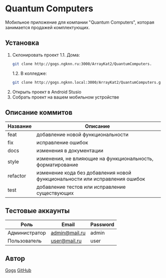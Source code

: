# Quantum Computers

Мобильное приложение для компании "Quantum Computers", которая занимается продажей комплектующих.

## Установка
1. Склонировать проект 
   1.1. Дома:
    ```bash
    git clone http://gogs.ngknn.ru:3000/ArrayKat2/QuantumComputers.
    ```
   1.2. В колледже:
   ```bash
   git clone http://gogs.ngknn.local:3000/ArrayKat2/QuantumComputers.git
   ```
2. Открыть проект в Android Stusio
3. Собрать проект на вашем мобильном устройстве

## Описание коммитов
| Название | Описание |
|-------------|--------------|
| feat  | добавление новой функциональности     |
| fix    | исправление ошибок |
| docs  | изменения в документации |
| style    | изменения, не влияющие на функциональность, форматирование |
| refactor  | изменение кода без добавления новой функциональности или исправления ошибок |
| test  | добавление тестов или исправление существующих|

## Тестовые аккаунты
| Роль | Email | Password |
|-------------|--------------|--------------|
| Администратор |admin@mail.ru| admin |
| Пользователь| user@mail.ru | user|

## Автор
[Gogs](http://gogs.ngknn.ru:3000/ArrayKat2)
[GitHub](https://github.com/ArrayKat)
